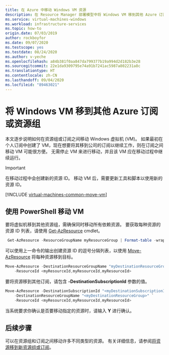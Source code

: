 ```yaml
---
title: 在 Azure 中移动 Windows VM 资源
description: 在 Resource Manager 部署模型中将 Windows VM 移到其他 Azure 订阅或资源组。
ms.service: virtual-machines-windows
ms.workload: infrastructure-services
ms.topic: how-to
origin.date: 07/03/2019
author: rockboyfor
ms.date: 09/07/2020
ms.testscope: yes
ms.testdate: 08/24/2020
ms.author: v-yeche
ms.openlocfilehash: a84b381f0aa847da799377b19a994d2d182b3e28
ms.sourcegitcommit: 22e1da9309795e74a91b7241ac5987a802231a8c
ms.translationtype: HT
ms.contentlocale: zh-CN
ms.lasthandoff: 09/04/2020
ms.locfileid: "89463021"
---
```

# <a name="move-a-windows-vm-to-another-azure-subscription-or-resource-group"></a>将 Windows VM 移到其他 Azure 订阅或资源组
本文逐步说明如何在资源组或订阅之间移动 Windows 虚拟机 (VM)。 如果最初在个人订阅中创建了 VM，现在想要将其移到公司的订阅以继续工作，则在订阅之间移动 VM 可能很方便。 无需停止 VM 来进行移动，并且该 VM 应在移动过程中继续运行。

> [!IMPORTANT]
>在移动过程中会创建新的资源 ID。 移动 VM 后，需要更新工具和脚本以使用新的资源 ID。
>
>

[!INCLUDE [virtual-machines-common-move-vm](../../../includes/virtual-machines-common-move-vm.md)]

## <a name="use-powershell-to-move-a-vm"></a>使用 PowerShell 移动 VM

要将虚拟机移到其他资源组，需确保同时移动所有依赖资源。 要获取每种资源的资源 ID 列表，请使用 [Get-AzResource](https://docs.microsoft.com/powershell/module/az.resources/get-azresource) cmdlet。

```powershell
 Get-AzResource -ResourceGroupName myResourceGroup | Format-table -wrap -Property ResourceId
```

可以使用上一命令的输出创建资源 ID 的逗号分隔列表，以使用 [Move-AzResource](https://docs.microsoft.com/powershell/module/az.resources/move-azresource) 将每种资源移到目标。

```powershell
Move-AzResource -DestinationResourceGroupName "myDestinationResourceGroup" `
    -ResourceId <myResourceId,myResourceId,myResourceId>
```

要将资源移到其他订阅，请包含 **-DestinationSubscriptionId** 参数的值。

```powershell
Move-AzResource -DestinationSubscriptionId "<myDestinationSubscriptionID>" `
    -DestinationResourceGroupName "<myDestinationResourceGroup>" `
    -ResourceId <myResourceId,myResourceId,myResourceId>
```

当系统要求你确认是否要移动指定的资源时，请输入 **Y** 进行确认。

## <a name="next-steps"></a>后续步骤
可以在资源组和订阅之间移动许多不同类型的资源。 有关详细信息，请参阅[将资源移到新资源组或订阅](../../azure-resource-manager/management/move-resource-group-and-subscription.md)。

<!-- Update_Description: update meta properties, wording update, update link -->